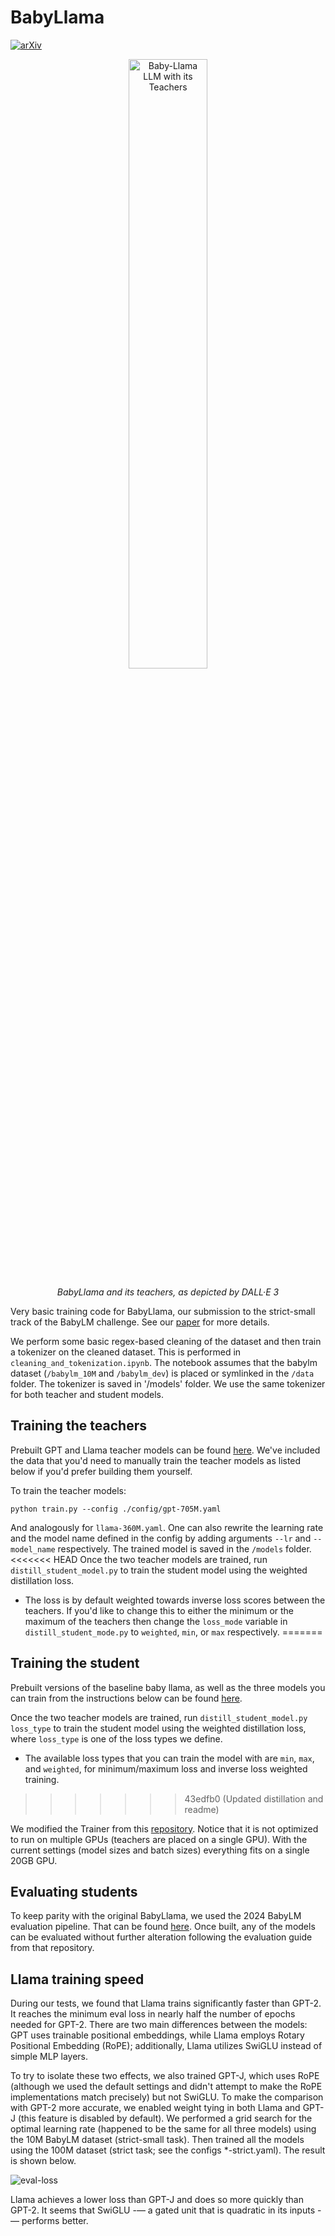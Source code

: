 # BabyLlama

[![arXiv](https://img.shields.io/badge/arXiv-2308.02019-b31b1b.svg)](https://arxiv.org/abs/2308.02019)

<div align="center">
  <img src="assets/babyllama-dalle3.png" alt="Baby-Llama LLM with its Teachers" width=50% height=50%>

  *BabyLlama and its teachers, as depicted by  DALL·E 3*
</div>

Very basic training code for BabyLlama, our submission to the strict-small track of the BabyLM challenge. See our [paper](https://arxiv.org/abs/2308.02019) for more details.

We perform some basic regex-based cleaning of the dataset and then train a tokenizer on the cleaned dataset. This is performed in `cleaning_and_tokenization.ipynb`. The notebook assumes that the babylm dataset (`/babylm_10M` and `/babylm_dev`) is placed or symlinked in the `/data` folder.
The tokenizer is saved in '/models' folder. We use the same tokenizer for both teacher and student models.

## Training the teachers

Prebuilt GPT and Llama teacher models can be found [here](https://drive.google.com/drive/folders/1giV3CF5jPNIW6gcTb22EHQMHDVlUwARf?usp=sharing). We've included the data that you'd need to manually train the teacher models as listed below if you'd prefer building them yourself.

To train the teacher models: 
```
python train.py --config ./config/gpt-705M.yaml
```
And analogously for `llama-360M.yaml`.
One can also rewrite the learning rate and the model name defined in the config by adding arguments `--lr` and `--model_name` respectively. The trained model is saved in the `/models` folder.
<<<<<<< HEAD
Once the two teacher models are trained, run `distill_student_model.py` to train the student model using the weighted distillation loss.
- The loss is by default weighted towards inverse loss scores between the teachers. If you'd like to change this to either the minimum or the maximum of the teachers then change the `loss_mode` variable in `distill_student_mode.py` to `weighted`, `min`, or `max` respectively.
=======

## Training the student

Prebuilt versions of the baseline baby llama, as well as the three models you can train from the instructions below can be found [here](https://drive.google.com/file/d/1eAxvxrhxXVDOg4j3UuI5tfdlrqnU3vc8/view?usp=sharing).

Once the two teacher models are trained, run `distill_student_model.py loss_type` to train the student model using the weighted distillation loss, where `loss_type` is one of the loss types we define.
- The available loss types that you can train the model with are `min`, `max`, and `weighted`, for minimum/maximum loss and inverse loss weighted training.
>>>>>>> 43edfb0 (Updated distillation and readme)

We modified the Trainer from this [repository](https://github.com/philschmid/knowledge-distillation-transformers-pytorch-sagemaker). Notice that it is not optimized to run on multiple GPUs (teachers are placed on a single GPU).
With the current settings (model sizes and batch sizes) everything fits on a single 20GB GPU.

## Evaluating students

To keep parity with the original BabyLlama, we used the 2024 BabyLM evaluation pipeline. That can be found [here](https://github.com/babylm/evaluation-pipeline-2024). Once built, any of the models can be evaluated without further alteration following the evaluation guide from that repository.


## Llama training speed

During our tests, we found that Llama trains significantly faster than GPT-2. It reaches the minimum eval loss in nearly half the number of epochs needed for GPT-2. There are two main differences between the models: GPT uses trainable positional embeddings, while Llama employs Rotary Positional Embedding (RoPE); additionally, Llama utilizes SwiGLU instead of simple MLP layers. 

To try to isolate these two effects, we also trained GPT-J, which uses RoPE (although we used the default settings and didn't attempt to make the RoPE implementations match precisely) but not SwiGLU. To make the comparison with GPT-2 more accurate, we enabled weight tying in both Llama and GPT-J (this feature is disabled by default). We performed a grid search for the optimal learning rate (happened to be the same for all three models) using the 10M BabyLM dataset (strict-small task). Then trained all the models using the 100M dataset (strict task; see the configs *-strict.yaml). The result is shown below.

![eval-loss](assets/wandb-Llama-gptj-gpt2.png)

Llama achieves a lower loss than GPT-J and does so more quickly than GPT-2. It seems that SwiGLU -— a gated unit that is quadratic in its inputs -— performs better.